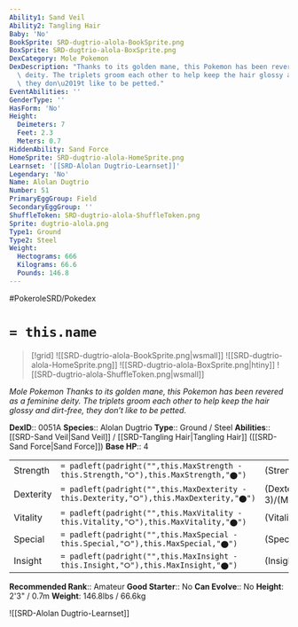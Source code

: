 ```yaml
---
Ability1: Sand Veil
Ability2: Tangling Hair
Baby: 'No'
BookSprite: SRD-dugtrio-alola-BookSprite.png
BoxSprite: SRD-dugtrio-alola-BoxSprite.png
DexCategory: Mole Pokemon
DexDescription: "Thanks to its golden mane, this Pokemon has been revered as a feminine\
  \ deity. The triplets groom each other to help keep the hair glossy and dirt-free,\
  \ they don\u2019t like to be petted."
EventAbilities: ''
GenderType: ''
HasForm: 'No'
Height:
  Deimeters: 7
  Feet: 2.3
  Meters: 0.7
HiddenAbility: Sand Force
HomeSprite: SRD-dugtrio-alola-HomeSprite.png
Learnset: '[[SRD-Alolan Dugtrio-Learnset]]'
Legendary: 'No'
Name: Alolan Dugtrio
Number: 51
PrimaryEggGroup: Field
SecondaryEggGroup: ''
ShuffleToken: SRD-dugtrio-alola-ShuffleToken.png
Sprite: dugtrio-alola.png
Type1: Ground
Type2: Steel
Weight:
  Hectograms: 666
  Kilograms: 66.6
  Pounds: 146.8
---
```


#PokeroleSRD/Pokedex

# `= this.name`

> [!grid]
> ![[SRD-dugtrio-alola-BookSprite.png|wsmall]]
> ![[SRD-dugtrio-alola-HomeSprite.png]]
> ![[SRD-dugtrio-alola-BoxSprite.png|htiny]]
> ![[SRD-dugtrio-alola-ShuffleToken.png|wsmall]]


*Mole Pokemon*
*Thanks to its golden mane, this Pokemon has been revered as a feminine deity. The triplets groom each other to help keep the hair glossy and dirt-free, they don’t like to be petted.*

**DexID**:: 0051A
**Species**:: Alolan Dugtrio
**Type**:: Ground / Steel
**Abilities**:: [[SRD-Sand Veil|Sand Veil]] / [[SRD-Tangling Hair|Tangling Hair]] ([[SRD-Sand Force|Sand Force]])
**Base HP**:: 4

|           |                                                                                        |                                          |
| --------- | -------------------------------------------------------------------------------------- | ---------------------------------------- |
| Strength  | `= padleft(padright("",this.MaxStrength - this.Strength,"⭘"),this.MaxStrength,"⬤")`    | (Strength::3)/(MaxStrength::6)   |
| Dexterity | `= padleft(padright("",this.MaxDexterity - this.Dexterity,"⭘"),this.MaxDexterity,"⬤")` | (Dexterity:: 3)/(MaxDexterity::6) |
| Vitality  | `= padleft(padright("",this.MaxVitality - this.Vitality,"⭘"),this.MaxVitality,"⬤")`    | (Vitality::2)/(MaxVitality::4)   |
| Special   | `= padleft(padright("",this.MaxSpecial - this.Special,"⭘"),this.MaxSpecial,"⬤")`       | (Special::2)/(MaxSpecial::4)     |
| Insight   | `= padleft(padright("",this.MaxInsight - this.Insight,"⭘"),this.MaxInsight,"⬤")`       | (Insight::2)/(MaxInsight::5)     |


**Recommended Rank**:: Amateur
**Good Starter**:: No
**Can Evolve**:: No
**Height**: 2'3" / 0.7m
**Weight**: 146.8lbs / 66.6kg

![[SRD-Alolan Dugtrio-Learnset]]